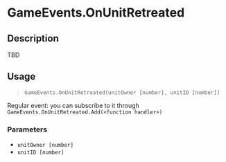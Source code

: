# GameEvents.OnUnitRetreated
## Description
TBD

## Usage
> `GameEvents.OnUnitRetreated(unitOwner [number], unitID [number])`

Regular event: you can subscribe to it through `GameEvents.OnUnitRetreated.Add(<function handler>)`

### Parameters
- `unitOwner [number]`
- `unitID [number]`